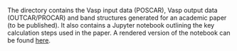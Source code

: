 The directory contains the Vasp input data (POSCAR), Vasp output data (OUTCAR/PROCAR) and band structures generated for an academic paper (to be published).
It also contains a Jupyter notebook outlining the key calculation steps used in the paper.
A rendered version of the notebook can be found [here](https://nbviewer.jupyter.org/github/lucydot/effmass/blob/master/paper/notebook.ipynb).
